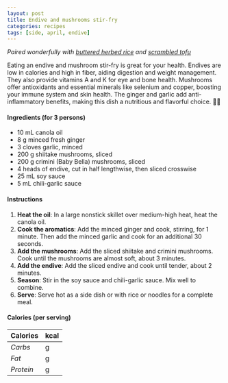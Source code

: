 ```yaml
---
layout: post
title: Endive and mushrooms stir-fry
categories: recipes
tags: [side, april, endive]
---
```


*Paired wonderfully with <a href="/recipes/buttered-herbed-rice">buttered herbed rice</a> and <a href="/recipes/scrambled-tofu">scrambled tofu</a>*

Eating an endive and mushroom stir-fry is great for your health. Endives are low in calories and high in fiber, aiding digestion and weight management. They also provide vitamins A and K for eye and bone health. Mushrooms offer antioxidants and essential minerals like selenium and copper, boosting your immune system and skin health. The ginger and garlic add anti-inflammatory benefits, making this dish a nutritious and flavorful choice. 🌱🍄

#### Ingredients (for 3 persons)
- 10 mL canola oil
- 8 g  minced fresh ginger
- 3 cloves garlic, minced
- 200 g shiitake mushrooms, sliced
- 200 g crimini (Baby Bella) mushrooms, sliced
- 4 heads of endive, cut in half lengthwise, then sliced crosswise
- 25 mL soy sauce
- 5 mL chili-garlic sauce

#### Instructions

1. **Heat the oil**: In a large nonstick skillet over medium-high heat, heat the canola oil.
2. **Cook the aromatics**: Add the minced ginger and cook, stirring, for 1 minute. Then add the minced garlic and cook for an additional 30 seconds.
3. **Add the mushrooms**: Add the sliced shiitake and crimini mushrooms. Cook until the mushrooms are almost soft, about 3 minutes.
4. **Add the endive**: Add the sliced endive and cook until tender, about 2 minutes.
5. **Season**: Stir in the soy sauce and chili-garlic sauce. Mix well to combine.
6. **Serve**: Serve hot as a side dish or with rice or noodles for a complete meal.

#### Calories (per serving)

| **Calories** | kcal |
| ----------- | ----------- |
| *Carbs* | g |
| *Fat* | g |
| *Protein* | g |